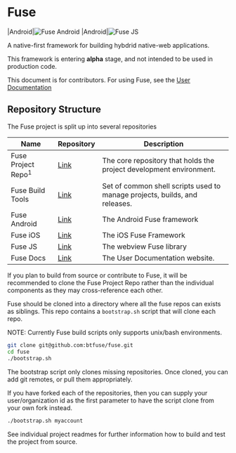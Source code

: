 
# Fuse

|Android|![Fuse Android](https://github.com/btfuse/fuse-android/actions/workflows/instrumented.yml/badge.svg)
|Android|![Fuse JS](https://github.com/btfuse/fuse-js/actions/workflows/unit-tests.yml/badge.svg)

A native-first framework for building hybdrid native-web applications.

This framework is entering **alpha** stage, and not intended to be used in production code.

This document is for contributors. For using Fuse, see the [User Documentation](https://fuse.breautek.com)

## Repository Structure

The Fuse project is split up into several repositories

|Name|Repository|Description|
|---|---|---|
|Fuse Project Repo<sup>1</sup>|[Link](https://github.com/btfuse/fuse)|The core repository that holds the project development environment.
|Fuse Build Tools|[Link](https://github.com/btfuse/build-tools)|Set of common shell scripts used to manage projects, builds, and releases.
|Fuse Android|[Link](https://github.com/btfuse/fuse-android)|The Android Fuse framework
|Fuse iOS|[Link](https://github.com/btfuse/fuse-ios)|The iOS Fuse Framework
|Fuse JS|[Link](https://github.com/btfuse/fuse-js)|The webview Fuse library
|Fuse Docs|[Link](https://github.com/btfuse/fuse-docs)|The User Documentation website.

If you plan to build from source or contribute to Fuse, it will be recommended to clone the Fuse Project Repo rather than the individual components as they may cross-reference each other.

Fuse should be cloned into a directory where all the fuse repos can exists as siblings. This repo contains a `bootstrap.sh` script that will clone each repo.

NOTE: Currently Fuse build scripts only supports unix/bash environments.

```bash
git clone git@github.com:btfuse/fuse.git
cd fuse
./bootstrap.sh
```

The bootstrap script only clones missing repositories. Once cloned, you can add git remotes, or pull them appropriately.

If you have forked each of the repositories, then you can supply your user/organization id as the first parameter to have the script clone from your own fork instead.

```bash
./bootstrap.sh myaccount
```

See individual project readmes for further information how to build and test the project from source.
